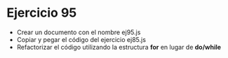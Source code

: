 # Ejercicio 95

* Crear un documento con el nombre ej95.js
* Copiar y pegar el código del ejercicio ej85.js
* Refactorizar el código utilizando la estructura **for** en lugar de **do/while**